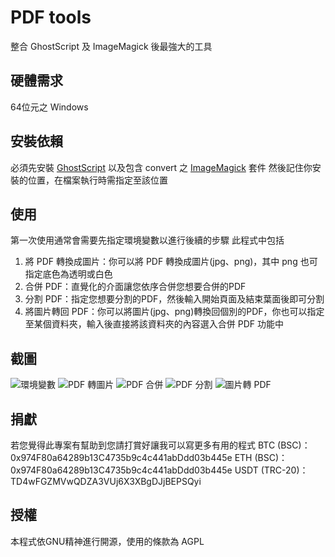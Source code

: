 # PDF tools
整合 GhostScript 及 ImageMagick 後最強大的工具

## 硬體需求
64位元之 Windows

## 安裝依賴
必須先安裝 [GhostScript](https://github.com/ArtifexSoftware/ghostpdl-downloads/releases) 以及包含 convert 之 [ImageMagick](https://imagemagick.org/script/download.php#windows) 套件
然後記住你安裝的位置，在檔案執行時需指定至該位置

## 使用
第一次使用通常會需要先指定環境變數以進行後續的步驟
此程式中包括
1. 將 PDF 轉換成圖片：你可以將 PDF 轉換成圖片(jpg、png)，其中 png 也可指定底色為透明或白色
2. 合併 PDF：直覺化的介面讓您依序合併您想要合併的PDF
3. 分割 PDF：指定您想要分割的PDF，然後輸入開始頁面及結束葉面後即可分割
4. 將圖片轉回 PDF：你可以將圖片(jpg、png)轉換回個別的PDF，你也可以指定至某個資料夾，輸入後直接將該資料夾的內容選入合併 PDF 功能中

## 截圖
![環境變數](https://github.com/mixneko/PDF-tools/assets/12106753/c62f4f6e-5ebf-4b0a-945f-6c5c55914198)
![PDF 轉圖片](https://github.com/mixneko/PDF-tools/assets/12106753/007949b1-b903-40c5-bc3a-ef030d1da184)
![PDF 合併](https://github.com/mixneko/PDF-tools/assets/12106753/116a24d6-4988-464d-9b31-b96718ade71b)
![PDF 分割](https://github.com/mixneko/PDF-tools/assets/12106753/f4ad58f3-9ef7-49a8-a1b5-9e91ecf65746)
![圖片轉 PDF](https://github.com/mixneko/PDF-tools/assets/12106753/871085a8-a86e-4b8f-89b5-1e0624497e3d)

## 捐獻
若您覺得此專案有幫助到您請打賞好讓我可以寫更多有用的程式
BTC (BSC)：0x974F80a64289b13C4735b9c4c441abDdd03b445e
ETH (BSC)：0x974F80a64289b13C4735b9c4c441abDdd03b445e
USDT (TRC-20)：TD4wFGZMVwQDZA3VUj6X3XBgDJjBEPSQyi

## 授權
本程式依GNU精神進行開源，使用的條款為 AGPL
